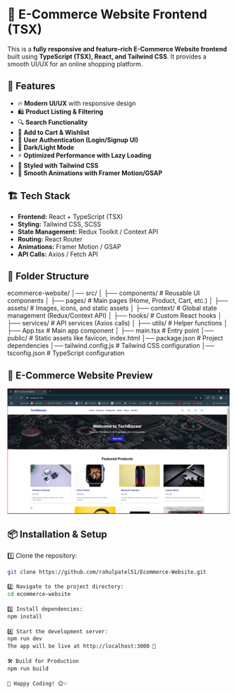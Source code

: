 # 🛒 E-Commerce Website Frontend (TSX)

This is a **fully responsive and feature-rich E-Commerce Website frontend** built using **TypeScript (TSX), React, and Tailwind CSS**. It provides a smooth UI/UX for an online shopping platform.

## 🚀 Features
- 🔥 **Modern UI/UX** with responsive design  
- 🛍 **Product Listing & Filtering**  
- 🔍 **Search Functionality**  
- 🛒 **Add to Cart & Wishlist**  
- 🔐 **User Authentication (Login/Signup UI)**  
- 🌙 **Dark/Light Mode**  
- ⚡ **Optimized Performance with Lazy Loading**  
- 🎨 **Styled with Tailwind CSS**  
- 🔄 **Smooth Animations with Framer Motion/GSAP**  

## 🏗️ Tech Stack
- **Frontend:** React + TypeScript (TSX)  
- **Styling:** Tailwind CSS, SCSS  
- **State Management:** Redux Toolkit / Context API  
- **Routing:** React Router  
- **Animations:** Framer Motion / GSAP  
- **API Calls:** Axios / Fetch API  

## 📂 Folder Structure

ecommerce-website/ │── src/ │ ├── components/ # Reusable UI components │ ├── pages/ # Main pages (Home, Product, Cart, etc.) │ ├── assets/ # Images, icons, and static assets │ ├── context/ # Global state management (Redux/Context API) │ ├── hooks/ # Custom React hooks │ ├── services/ # API services (Axios calls) │ ├── utils/ # Helper functions │ ├── App.tsx # Main app component │ ├── main.tsx # Entry point │── public/ # Static assets like favicon, index.html │── package.json # Project dependencies │── tailwind.config.js # Tailwind CSS configuration │── tsconfig.json # TypeScript configuration

## 📸 E-Commerce Website Preview  

![E-Commerce Preview](https://github.com/rahulpatel51/Ecommerce-Website/blob/main/Ecommerce-Website.png)



## 📦 Installation & Setup
1️⃣ Clone the repository:  
```sh
git clone https://github.com/rahulpatel51/Ecommerce-Website.git

2️⃣ Navigate to the project directory:
cd ecommerce-website

3️⃣ Install dependencies:
npm install

4️⃣ Start the development server:
npm run dev
The app will be live at http://localhost:3000 🎉

🛠️ Build for Production
npm run build

🚀 Happy Coding! 😊✨



